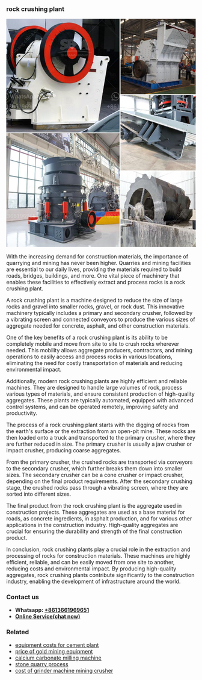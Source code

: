 <h3>rock crushing plant</h3><img src='1706773584.jpg' alt=''><p>With the increasing demand for construction materials, the importance of quarrying and mining has never been higher. Quarries and mining facilities are essential to our daily lives, providing the materials required to build roads, bridges, buildings, and more. One vital piece of machinery that enables these facilities to effectively extract and process rocks is a rock crushing plant.</p><p>A rock crushing plant is a machine designed to reduce the size of large rocks and gravel into smaller rocks, gravel, or rock dust. This innovative machinery typically includes a primary and secondary crusher, followed by a vibrating screen and connected conveyors to produce the various sizes of aggregate needed for concrete, asphalt, and other construction materials.</p><p>One of the key benefits of a rock crushing plant is its ability to be completely mobile and move from site to site to crush rocks wherever needed. This mobility allows aggregate producers, contractors, and mining operations to easily access and process rocks in various locations, eliminating the need for costly transportation of materials and reducing environmental impact.</p><p>Additionally, modern rock crushing plants are highly efficient and reliable machines. They are designed to handle large volumes of rock, process various types of materials, and ensure consistent production of high-quality aggregates. These plants are typically automated, equipped with advanced control systems, and can be operated remotely, improving safety and productivity.</p><p>The process of a rock crushing plant starts with the digging of rocks from the earth's surface or the extraction from an open-pit mine. These rocks are then loaded onto a truck and transported to the primary crusher, where they are further reduced in size. The primary crusher is usually a jaw crusher or impact crusher, producing coarse aggregates.</p><p>From the primary crusher, the crushed rocks are transported via conveyors to the secondary crusher, which further breaks them down into smaller sizes. The secondary crusher can be a cone crusher or impact crusher, depending on the final product requirements. After the secondary crushing stage, the crushed rocks pass through a vibrating screen, where they are sorted into different sizes.</p><p>The final product from the rock crushing plant is the aggregate used in construction projects. These aggregates are used as a base material for roads, as concrete ingredients, in asphalt production, and for various other applications in the construction industry. High-quality aggregates are crucial for ensuring the durability and strength of the final construction product.</p><p>In conclusion, rock crushing plants play a crucial role in the extraction and processing of rocks for construction materials. These machines are highly efficient, reliable, and can be easily moved from one site to another, reducing costs and environmental impact. By producing high-quality aggregates, rock crushing plants contribute significantly to the construction industry, enabling the development of infrastructure around the world.</p><h3>Contact us</h3><ul><li><strong>Whatsapp:&nbsp;<a href="https://wa.me/8613661969651">+8613661969651</a></strong></li><li><a href="https://swt.shibang-china.com/?git&amp;zhl&amp;rock crushing plant"><strong>Online Service(chat now)</strong></a></li></ul><h3>Related</h3><ul><li><a href='equipment costs for cement plant.md'>equipment costs for cement plant</a></li><li><a href='price of gold mining equipment.md'>price of gold mining equipment</a></li><li><a href='calcium carbonate milling machine.md'>calcium carbonate milling machine</a></li><li><a href='stone quarry process.md'>stone quarry process</a></li><li><a href='cost of grinder machine mining crusher.md'>cost of grinder machine mining crusher</a></li></ul>